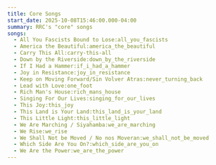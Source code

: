 ```yaml
---
title: Core Songs
start_date: 2025-10-08T15:46:00.000-04:00
summary: RRC's "core" songs
songs:
  - All You Fascists Bound to Lose:all_you_fascists
  - America the Beautiful:america_the_beautiful
  - Carry This All:carry-this-all
  - Down by the Riverside:down_by_the_riverside
  - If I Had a Hammer:if_i_had_a_hammer
  - Joy in Resistance:joy_in_resistance
  - Keep on Moving Forward/Sin Volver Atras:never_turning_back
  - Lead with Love:one_foot
  - Rich Man's House:rich_mans_house
  - Singing For Our Lives:singing_for_our_lives
  - This Joy:this_joy
  - This Land is Your Land:this_land_is_your_land
  - This Little Light:this_little_light
  - We Are Marching / Siyahamba:we_are_marching
  - We Rise:we_rise
  - We Shall Not be Moved / No nos Moveran:we_shall_not_be_moved
  - Which Side Are You On?:which_side_are_you_on
  - We Are the Power:we_are_the_power
---
```

